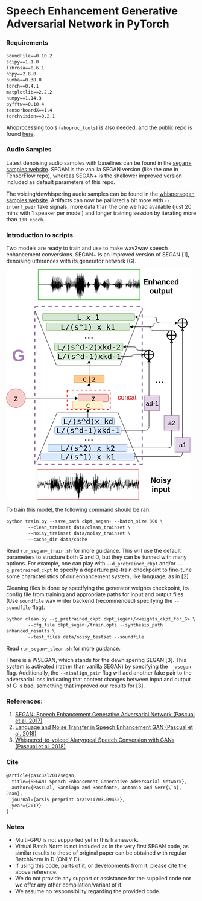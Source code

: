 # Speech Enhancement Generative Adversarial Network in PyTorch

### Requirements

```
SoundFile==0.10.2
scipy==1.1.0
librosa==0.6.1
h5py==2.8.0
numba==0.38.0
torch==0.4.1
matplotlib==2.2.2
numpy==1.14.3
pyfftw==0.10.4
tensorboardX==1.4
torchvision==0.2.1
```
Ahoprocessing tools (`ahoproc_tools`) is also needed, and the public repo is found [here](git@github.com:santi-pdp/ahoproc_tools.git).

### Audio Samples

Latest denoising audio samples with baselines can be found in the [segan+ samples website](http://veu.talp.cat/seganp/). SEGAN is the vanilla SEGAN version (like the one in TensorFlow repo), whereas SEGAN+ is the shallower improved version included as default parameters of this repo.

The voicing/dewhispering audio samples can be found in the [whispersegan samples website](http://veu.talp.cat/whispersegan). Artifacts can now be palliated a bit more with `--interf_pair` fake signals, more data than the one we had available (just 20 mins with 1 speaker per model) and longer training session by iterating more than `100 epoch`.

### Introduction to scripts

Two models are ready to train and use to make wav2wav speech enhancement conversions. SEGAN+ is an
improved version of SEGAN [1], denoising utterances with its generator network (G). 

![SEGAN+_G](assets/segan+.png)

To train this model, the following command should be ran:

```
python train.py --save_path ckpt_segan+ --batch_size 300 \
		--clean_trainset data/clean_trainset \
		--noisy_trainset data/noisy_trainset \
		--cache_dir data/cache
```

Read `run_segan+_train.sh` for more guidance. This will use the default parameters to structure both G and D, but they can be tunned with many options. For example, one can play with `--d_pretrained_ckpt` and/or `--g_pretrained_ckpt` to specify a departure pre-train checkpoint to fine-tune some characteristics of our enhancement system, like language, as in [2].

Cleaning files is done by specifying the generator weights checkpoint, its config file from training and appropriate paths for input and output files (Use `soundfile` wav writer backend (recommended) specifying the `--soundfile` flag):

```
python clean.py --g_pretrained_ckpt ckpt_segan+/<weights_ckpt_for_G> \
		--cfg_file ckpt_segan+/train.opts --synthesis_path enhanced_results \
		--test_files data/noisy_testset --soundfile
```

Read `run_segan+_clean.sh` for more guidance.

There is a WSEGAN, which stands for the dewhispering SEGAN [3]. This system is activated (rather than vanilla SEGAN) by specifying the `--wsegan` flag. Additionally, the `--misalign_pair` flag will add another fake pair to the adversarial loss indicating that content changes between input and output of G is bad, something that improved our results for [3].

### References:

1. [SEGAN: Speech Enhancement Generative Adversarial Network (Pascual et al. 2017)](https://arxiv.org/abs/1703.09452)
2. [Language and Noise Transfer in Speech Enhancement GAN (Pascual et al. 2018)](https://arxiv.org/abs/1712.06340)
3. [Whispered-to-voiced Alaryngeal Speech Conversion with GANs (Pascual et al. 2018)](https://arxiv.org/abs/1808.10687)

### Cite

```
@article{pascual2017segan,
  title={SEGAN: Speech Enhancement Generative Adversarial Network},
  author={Pascual, Santiago and Bonafonte, Antonio and Serr{\`a}, Joan},
  journal={arXiv preprint arXiv:1703.09452},
  year={2017}
}
```

### Notes

* Multi-GPU is not supported yet in this framework.
* Virtual Batch Norm is not included as in the very first SEGAN code, as similar results to those of original paper can be obtained with regular BatchNorm in D (ONLY D).
* If using this code, parts of it, or developments from it, please cite the above reference.
* We do not provide any support or assistance for the supplied code nor we offer any other compilation/variant of it.
* We assume no responsibility regarding the provided code.

